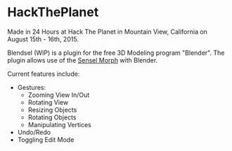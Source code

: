 # HackThePlanet

Made in 24 Hours at Hack The Planet in Mountain View, California on August 15th - 16th, 2015.

Blendsel (WIP) is a plugin for the free 3D Modeling program "Blender". The plugin allows use of the [Sensel Morph](http://www.sensel.com/) with Blender.

Current features include:
  - Gestures:
    - Zooming View In/Out
    - Rotating View
    - Resizing Objects
    - Rotating Objects
    - Manipulating Vertices
  - Undo/Redo
  - Toggling Edit Mode
    
